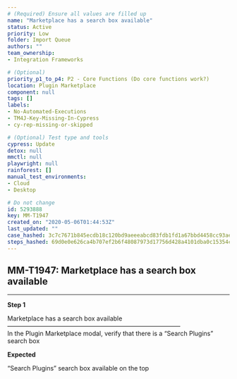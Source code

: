 ```yaml
---
# (Required) Ensure all values are filled up
name: "Marketplace has a search box available"
status: Active
priority: Low
folder: Import Queue
authors: ""
team_ownership: 
- Integration Frameworks

# (Optional)
priority_p1_to_p4: P2 - Core Functions (Do core functions work?)
location: Plugin Marketplace
component: null
tags: []
labels: 
- No-Automated-Executions
- TM4J-Key-Missing-In-Cypress
- cy-rep-missing-or-skipped

# (Optional) Test type and tools
cypress: Update
detox: null
mmctl: null
playwright: null
rainforest: []
manual_test_environments: 
- Cloud
- Desktop

# Do not change
id: 5293888
key: MM-T1947
created_on: "2020-05-06T01:44:53Z"
last_updated: ""
case_hashed: 3c7c7671b845ecdb18c120bd9aeeeabcd83fdb1fd1a67bbd4458cc93aedce3f426d9c6e33c7c1148858624b9fdd31f19
steps_hashed: 69d0e0e626ca4b707ef2b6f48087973d17756d428a4101dba0c15354c5aae20bbd4c18c079cac24b1ec24034bc3a5e28
---
```


<!-- (Auto-generated) Based on frontmatter's "key" and "name" -->

## MM-T1947: Marketplace has a search box available

---

**Step 1**

Marketplace has a search box available\
————————————————————————————\
In the Plugin Marketplace modal, verify that there is a “Search Plugins” search box

**Expected**

“Search Plugins” search box available on the top
